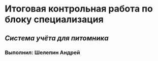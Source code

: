 # **Итоговая контрольная работа по блоку специализация**

## _Система учёта для питомника_

### Выполнил: **Шелепин Андрей**
